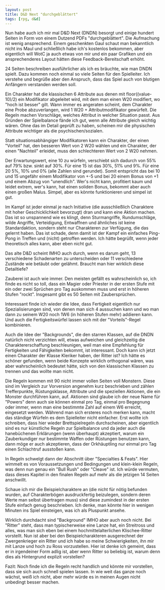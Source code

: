```yaml
---
layout: post
title: D&D Next "durchgeblättert"
tags: [rpg, d&d]
---
```

Nun habe auch ich mir mal D&D Next (DNDN) besorgt und einige hundert Seiten in Form von einem Dutzend PDFs "durchgeblättert". Die Aufmachung ist wenig ansprechend. Einem geschenkten Gaul schaut man bekanntlich nicht ins Maul und schließlich habe ich's kostenlos bekommen, aber eigentlich will WotC ja auch etwas von mir und ein paar Grafiken und ein ansprechenderes Layout hätten diese Feedback-Bereitschaft erhöht.

24 Seiten beschreiben ausführlicher als ich es bräuchte, wie man DNDN spielt. Dazu kommen noch einmal so viele Seiten für den Spielleiter. Ich verstehe und begrüße aber den Anspruch, dass das Spiel auch von blutigen Anfängern verstanden werden soll.

Ein Charakter hat die klassischen 6 Attribute aus denen mit floor((value-10)/2) ein Modifikator abgeleitet wird, mit dem man einen W20 modifiert, wo "hoch ist besser" gilt. Wann immer es angeraten scheint, dem Charakter eine Probe abzuverlangen, wird 1 W20 + Attributmodifikator gewürfelt. Die Regeln machen Vorschläge, welches Attribut in welcher Situation passt. Aus Gründen der Spielbalance fände ich gut, wenn alle Attribute gleich wichtig wären. Ohne das im Detail geprüft zu haben, scheinen mir die physischen Attribute wichtiger als die psychischen/sozialen.

Statt situationsabhängiger Modifikatoren kann ein Charakter, der einen "Vorteil" hat, den besseren Wert von 2 W20 wählen und ein Charakter, der einen "Nachteil" erleidet, muss den schlechteren Wert von 2 W20 nehmen.

Der Erwartungswert, eine 10 zu würfeln, verschiebt sich dadurch von 55% auf 79% bzw. sinkt auf 30%. Für eine 15 ist das 30%, 51% und 9%. Für eine 20 5%, 10% und 0% (alle Zahlen sind gerundet). Somit entspricht das bei 10 und 15 ungefähr einem Modifikator von +-5 und bei 20 einem Bonus von +1 und einem Abzug von "unendlich". Wer's nicht kann, profitiert kaum und leidet extrem, wer's kann, hat einen soliden Bonus, bekommt aber auch einen großen Malus. Simpel, aber es könnte funktionieren und simpel ist gut.

Im Kampf ist jeder einmal je nach Initiative (die ausschließlich Charaktere mit hoher Geschicklichkeit bevorzugt) dran und kann eine Aktion machen. Das ist so unspannend wie es klingt, denn Sturmangriffe, Rundumschläge, wilde Angriffe, Verteidigung, Entwaffnen und ähnliches ist keine Standardaktion, sondern steht nur Charakteren zur Verfügung, die das gelernt haben. Das ist schade, denn damit ist der Kampf ein einfaches Ping-Pong in Treffen und (nicht) getroffen werden. Ich hätte begrüßt, wenn jeder theoretisch alles kann, aber eben nicht gut.

Das alte D&D scheint IMHO auch durch, wenn es darum geht, 13 verschiedene Schadenarten zu unterscheiden oder 11 verschiedene Zustände wie betäubt oder gelähmt. Braucht man hier wirklich diese Detailtiefe?

Zauberei ist auch wie immer. Den meisten gefällt es wahrscheinlich so, ich finde es nicht so toll, dass ein Magier oder Priester in der ersten Stufe mit ein oder zwei Sprüchen pro Tag auskommen muss und erst in höheren Stufen "rockt". Insgesamt gibt es 50 Seiten mit Zaubersprüchen.

Interessant finde ich wieder die Idee, dass Fertigkeit eigentlich nur Spezialisierungen sind, von denen man sich 4 aussuchen kann und wo man dann zu seinem W20 noch 1W6 (in höheren Stufen mehr) addieren kann. Und auch die Fertigkeitswürfel lassen sich mit der "Vorteils"-Regel kombinieren.

Auch die Idee der "Backgrounds", die den starren Klassen, auf die DNDN natürlich nicht verzichten will, etwas aufweichen und gleichzeitig die Charaktererschaffung beschleunigen, weil man eine Empfehlung für Fertigkeiten und Fähigkeiten bekommt, ist interessant. Doch kann ich jetzt einen Charakter der Klasse Kleriker haben, der Ritter ist? Ich hätte es schöner gefunden, wenn beide Konzepte wirklich orthogonal wären, was aber wahrscheinlich bedeutet hätte, sich von den klassischen Klassen zu trennen und das wollte man nicht.

Die Regeln kommen mit 90 nicht immer vollen Seiten voll Monstern. Diese sind im Vergleich zur Vorversion angenehm kurz beschrieben und zählen Trefferpunkte, Rüstungsklasse, Attribute und die speziellen Aktionen, die ein Monster durchführen kann, auf. Aktionen sind glaube ich der neue Name für "Powers" denn auch sie können einmal pro Tag, einmal pro Begegnung oder immer, wenn man eine bestimmte Zahl auf einem W6 erreicht, eingesetzt werden. Während man sich ersteres noch merken kann, macht das ständige Würfeln es dem Spielleiter nicht einfacher. Erst wollte ich schreiben, dass hier wieder Brettspielregeln durchscheinen, aber eigentlich sind es nur künstliche Regeln zur Spielbalance und da jeder auch die hanebüchenen Erklärungen (wenn überhaupt) akzeptiert, warum ein Zauberkundiger nur bestimmte Waffen oder Rüstungen benutzen kann, dann möge er auch akzeptieren, dass der Orkhäuptling nur einmal pro Tag einen Schlachtruf ausstoßen kann.

In Regeln schwelgt dann der Abschnitt über "Specialties & Feats". Hier wimmelt es von Voraussetzungen und Bedingungen und klein-klein Regeln, was denn nun genau ein "Bull Rush" oder "Cleave" ist. Ich würde vermuten, dass dieses Kapitel in den finalen Regeln auf mehr als die jetzigen 14 Seiten anschwillt.

Schaue ich mir die Beispielcharaktere an (die nicht für nötig befunden wurden, auf Charakterbögen ausdruckfertig beizulegen, sondern deren Werte man selbst übertragen muss) sind diese zumindest in der ersten Stufe einfach genug beschrieben. Ich denke, man könnte hier in wenigen Minuten ins Spiel einsteigen, was ich als Pluspunkt ansehe.

Wirklich durchdacht sind "Background" IMHO aber auch noch nicht. Bei "Ritter" steht, dass man typischerweise eine Lanze hat, ein Streitross und alles, was man sich eben bei einem hochmittelalterlichen Klischee-Ritter vorstellt. Nun ist aber bei den Beispielcharakteren ausgerechnet der Zwergenkrieger ein Ritter und ich habe so meine Schwierigkeiten, ihn mir mit Lanze und hoch zu Ross vorzustellen. Hier ist denke ich gemeint, dass er in irgendeiner Form adlig ist, aber wenn Ritter so beliebig ist, warum denn dies als Hintergrund explizit vorstellen?

Fazit: Noch finde ich die Regeln recht handlich und könnte mir vorstellen, dass sie sich auch schnell spielen lassen. In wie weit das ganze noch wächst, weiß ich nicht, aber mehr würde es in meinen Augen nicht unbedingt besser machen.